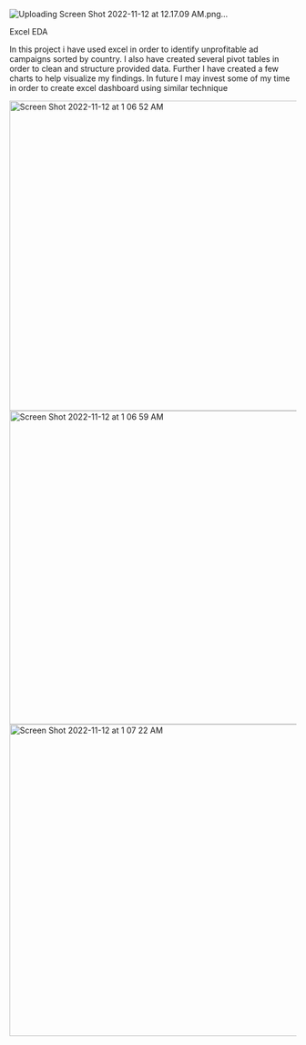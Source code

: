 ![Uploading Screen Shot 2022-11-12 at 12.17.09 AM.png…]()

Excel EDA

In this project i have used excel in order to identify unprofitable ad campaigns sorted by country. I also have created several pivot tables in order to clean and structure provided data. Further I have created a few charts to help visualize my findings. In future I may invest some of my time in order to create excel dashboard using similar technique

<img width="545" alt="Screen Shot 2022-11-12 at 1 06 52 AM" src="https://user-images.githubusercontent.com/86711721/201412979-95e16fee-567a-4fee-ba22-e2149becb45c.png">
<img width="551" alt="Screen Shot 2022-11-12 at 1 06 59 AM" src="https://user-images.githubusercontent.com/86711721/201412982-0fc0ce15-1ad4-4117-94cb-5947a61660e6.png">
<img width="548" alt="Screen Shot 2022-11-12 at 1 07 22 AM" src="https://user-images.githubusercontent.com/86711721/201412989-4313ddde-af78-4181-b078-1d8fbaca3262.png">
